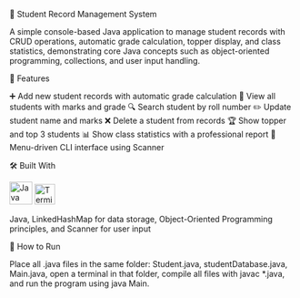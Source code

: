 🧾 Student Record Management System

A simple console-based Java application to manage student records with CRUD operations, automatic grade calculation, topper display, and class statistics, demonstrating core Java concepts such as object-oriented programming, collections, and user input handling.

🚀 Features

➕ Add new student records with automatic grade calculation
📄 View all students with marks and grade
🔍 Search student by roll number
✏️ Update student name and marks
❌ Delete a student from records
🏆 Show topper and top 3 students
📊 Show class statistics with a professional report
🧭 Menu-driven CLI interface using Scanner

🛠️ Built With
<p align="left"> <img src="https://cdn.jsdelivr.net/gh/devicons/devicon/icons/java/java-original.svg" alt="Java" width="40"/> <img src="https://img.icons8.com/ios/50/command-line.png" alt="Terminal" width="36"/> </p>

Java, LinkedHashMap for data storage, Object-Oriented Programming principles, and Scanner for user input

🧪 How to Run

Place all .java files in the same folder: Student.java, studentDatabase.java, Main.java, open a terminal in that folder, compile all files with javac *.java, and run the program using java Main.
